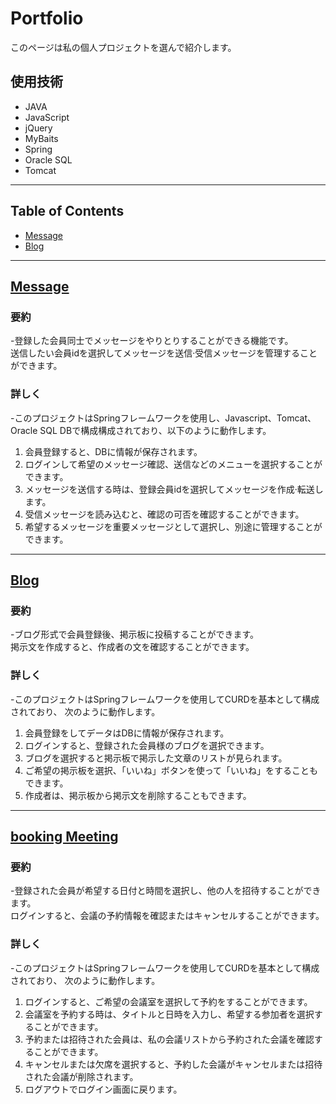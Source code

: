 # Portfolio
このページは私の個人プロジェクトを選んで紹介します。

## 使用技術
- JAVA
- JavaScript
- jQuery
- MyBaits
- Spring
- Oracle SQL
- Tomcat

***

## Table of Contents
- [Message](https://github.com/heerokim/Portfolio-Massage.git)
- [Blog](https://github.com/heerokim/Portfolio-BLOG.git)

***

## [Message](https://github.com/heerokim/Portfolio-Massage.git)

### 要約

-登録した会員同士でメッセージをやりとりすることができる機能です。<br>
送信したい会員idを選択してメッセージを送信·受信メッセージを管理することができます。



### 詳しく

-このプロジェクトはSpringフレームワークを使用し、Javascript、Tomcat、Oracle SQL DBで構成構成されており、以下のように動作します。

1. 会員登録すると、DBに情報が保存されます。
2. ログインして希望のメッセージ確認、送信などのメニューを選択することができます。
3. メッセージを送信する時は、登録会員idを選択してメッセージを作成·転送します。
4. 受信メッセージを読み込むと、確認の可否を確認することができます。
5. 希望するメッセージを重要メッセージとして選択し、別途に管理することができます。


***

## [Blog](https://github.com/heerokim/Portfolio-BLOG.git)

### 要約

-ブログ形式で会員登録後、掲示板に投稿することができます。<br>
掲示文を作成すると、作成者の文を確認することができます。

### 詳しく

-このプロジェクトはSpringフレームワークを使用してCURDを基本として構成されており、
次のように動作します。
1. 会員登録をしてデータはDBに情報が保存されます。 
2. ログインすると、登録された会員様のブログを選択できます。
3. ブログを選択すると掲示板で掲示した文章のリストが見られます。
4. ご希望の掲示板を選択、「いいね」ボタンを使って「いいね」をすることもできます。 
5. 作成者は、掲示板から掲示文を削除することもできます。



***

## [booking Meeting](https://github.com/heerokim/Portfolio-BLOG.git)

### 要約

-登録された会員が希望する日付と時間を選択し、他の人を招待することができます。<br>
ログインすると、会議の予約情報を確認またはキャンセルすることができます。

### 詳しく

-このプロジェクトはSpringフレームワークを使用してCURDを基本として構成されており、
次のように動作します。
1. ログインすると、ご希望の会議室を選択して予約をすることができます。
2. 会議室を予約する時は、タイトルと日時を入力し、希望する参加者を選択することができます。
3. 予約または招待された会員は、私の会議リストから予約された会議を確認することができます。
4. キャンセルまたは欠席を選択すると、予約した会議がキャンセルまたは招待された会議が削除されます。 
5. ログアウトでログイン画面に戻ります。
